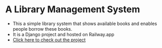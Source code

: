 # A Library Management System 
+ This a simple library system that shows available books and enables people borrow these books.
+ It is a Django project and hosted on Railway.app
+ [Click here to check out the project](https://web-production-ef797.up.railway.app/)
